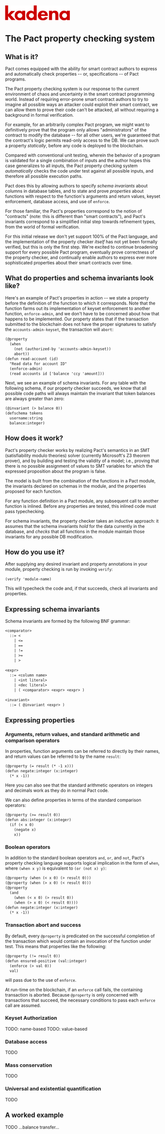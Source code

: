 ![](img/kadena-logo-210px.png)

The Pact property checking system
===

## What is it?

Pact comes equipped with the ability for smart contract authors to express and
automatically check properties -- or, specifications -- of Pact programs.

The Pact property checking system is our response to the current environment of
chaos and uncertainty in the smart contract programming world. Instead of
requiring error-prone smart contract authors to try to imagine all possible
ways an attacker could exploit their smart contract, we can allow them to prove
their code can't be attacked, all without requiring a background in formal
verification.

For example, for an arbitrarily complex Pact program, we might want to
definitively prove that the program only allows "administrators" of the
contract to modify the database -- for all other users, we're guaranteed that
the contract's logic permits read-only access to the DB. We can prove such a
property _statically_, before any code is deployed to the blockchain.

Compared with conventional unit testing, wherein the behavior of a program is
validated for a single combination of inputs and the author hopes this case
generalizes to all inputs, the Pact property checking system _automatically_
checks the code under test against all possible inputs, and therefore all
possible execution paths.

Pact does this by allowing authors to specify _schema invariants_ about columns
in database tables, and to state and prove _properties_ about functions with
respect to the function's arguments and return values, keyset enforcement,
database access, and use of `enforce`.

For those familiar, the Pact's properties correspond to the notion of
"contracts" (note: this is different than "smart contracts"), and Pact's
invariants correspond to a simplified initial step towards refinement types,
from the world of formal verification.

For this initial release we don't yet support 100% of the Pact language, and
the implementation of the property checker _itself_ has not yet been formally
verified, but this is only the first step. We're excited to continue broadening
support for every possible Pact program, eventually prove correctness of the
property checker, and continually enable authors to express ever more
sophisticated properties about their smart contracts over time.

## What do properties and schema invariants look like?

Here's an example of Pact's properties in action -- we state a property before
the definition of the function to which it corresponds. Note that the function
farms out its implementation of keyset enforcement to another function,
`enforce-admin`, and we don't have to be concerned about how that happens to be
implemented. Our property states that if the transaction submitted to the
blockchain does not have the proper signatures to satisfy the
`accounts-admin-keyset`, the transaction will `abort`:

```
(@property
  (when
    (not (authorized-by 'accounts-admin-keyset))
    abort))
(defun read-account (id)
  "Read data for account ID"
  (enforce-admin)
  (read accounts id ['balance 'ccy 'amount]))
```

Next, we see an example of schema invariants. For any table with the following
schema, if our property checker succeeds, we know that all possible code paths
will always maintain the invariant that token balances are always greater than
zero:

```
(@invariant (> balance 0))
(defschema tokens
  username:string
  balance:integer)
```

## How does it work?

Pact's property checker works by realizing Pact's semantics in an SMT
(satisfiability modulo theories) solver (currently Microsoft's Z3 theorem
prover), and by building and testing the validity of a model; i.e., proving
that there is no possible assignment of values to SMT variables for which the
expressed proposition about the program is false.

The model is built from the combination of the functions in a Pact module, the
invariants declared on schemas in the module, and the properties proposed for
each function.

For any function definition in a Pact module, any subsequent call to another
function is inlined. Before any properties are tested, this inlined code must
pass typechecking.

For schema invariants, the property checker takes an inductive approach: it
assumes that the schema invariants _hold_ for the data currently in the
database, and _checks_ that all functions in the module maintain those
invariants for any possible DB modification.

## How do you use it?

After supplying any desired invariant and property annotations in your module,
property checking is run by invoking `verify`:

`(verify 'module-name)`

This will typecheck the code and, if that succeeds, check all invariants and
properties.

## Expressing schema invariants

Schema invariants are formed by the following BNF grammar:

```
<comparator>
  ::= <
    | <=
    | ==
    | !=
    | >=
    | >

<expr>
  ::= <column name>
    | <int literal>
    | <dec literal>
    | ( <comparator> <expr> <expr> )

<invariant>
  ::= ( @invariant <expr> )
```

## Expressing properties

### Arguments, return values, and standard arithmetic and comparison operators

In properties, function arguments can be referred to directly by their names,
and return values can be referred to by the name `result`:

```
(@property (= result (* -1 x)))
(defun negate:integer (x:integer)
  (* x -1))
```

Here you can also see that the standard arithmetic operators on integers and
decimals work as they do in normal Pact code.

We can also define properties in terms of the standard comparison operators:

```
(@property (>= result 0))
(defun abs:integer (x:integer)
  (if (< x 0)
    (negate x)
    x))
```

### Boolean operators

In addition to the standard boolean operators `and`, `or`, and `not`, Pact's
property checking language supports logical implication in the form of `when`,
where `(when x y)` is equivalent to `(or (not x) y)`:

```
(@property (when (< x 0) (> result 0)))
(@property (when (> x 0) (< result 0)))
(@property
  (and
    (when (< x 0) (> result 0))
    (when (> x 0) (< result 0))))
(defun negate:integer (x:integer)
  (* x -1))
```

### Transaction abort and success

By default, every `@property` is predicated on the successful completion of the
transaction which would contain an invocation of the function under test. This
means that properties like the following:

```
(@property (!= result 0))
(defun ensured-positive (val:integer)
  (enforce (> val 0))
  val)
```

will pass due to the use of `enforce`.

At run-time on the blockchain, if an `enforce` call fails, the containing
transaction is aborted. Because `@property` is only concerned with transactions
that succeed, the necessary conditions to pass each `enforce` call are assumed.

<!---

### Valid, satisfiable, and explicit transaction abort/success

TODO: more. talk about @valid, @satisfiable, and the lack of the default
success condition of @property.

Pact's property language supports the notions of `success` and `abort` to
describe whether programs will successfully run to completion within a
transaction on the blockchain:

```
(@valid abort)
(defun failure-guaranteed:bool ()
  (enforce false "cannot pass"))
```

TODO: more

-->

### Keyset Authorization

TODO: name-based
TODO: value-based

### Database access

TODO

### Mass conservation

TODO

### Universal and existential quantification

TODO

## A worked example

TODO ...balance transfer...
